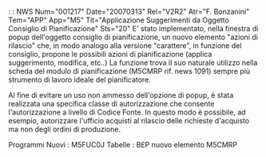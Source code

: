  :  : NWS Num="001217" Date="20070313" Rel="V2R2" Atr="F. Bonzanini" Tem="APP" App="M5" Tit="Applicazione Suggerimenti da Oggetto Consiglio di Pianificazione" Sts="20"
E' stato implementato, nella finestra di popup dell'oggetto consiglio di pianificazione, un nuovo elemento "azioni di rilascio" che, in modo analogo alla versione "carattere", in funzione del consiglio, propone le possibili azioni di pianificazione (applica suggerimento, modifica, etc..) 
La funzione trova il suo naturale utilizzo nella scheda del modulo di pianificazione (M5CMRP  rif.
news 1091) sempre più strumento di lavoro ideale del pianificatore.

Al fine di evitare un uso non ammesso dell'opzione di popup, è stata realizzata una specifica classe di autorizzazione che consente l'autorizzazione a livello di Codice Fonte. In questo modo è possibile, ad esempio, autorizzare l'ufficio acquisti al rilascio delle richieste d'acquisto ma non degli ordini di produzione.

Programmi Nuovi :  M5FUC0J
Tabelle         :  B£P nuovo elemento M5CMRP
